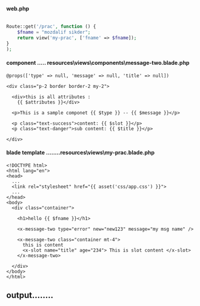 #### web.php

```php

Route::get('/prac', function () {
    $fname = "mozdalif sikder";
    return view('my-prac', ['fname' => $fname]);
}
);
```

#### component ..... resources\views\components\message-two.blade.php

```blade
@props(['type' => null, 'message' => null, 'title' => null])

<div class="p-2 border border-2 my-2">

  <div>this is all attributes :
    {{ $attributes }}</div>

  <p>This is a sample componet {{ $type }} -- {{ $message }}</p>

  <p class="text-success">content: {{ $slot }}</p>
  <p class="text-danger">sub content: {{ $title }}</p>

</div>

```

#### blade template ........resources\views\my-prac.blade.php

```blade
<!DOCTYPE html>
<html lang="en">
<head>
  ...
  <link rel="stylesheet" href="{{ asset('css/app.css') }}">
  ...
</head>
<body>
  <div class="container">

    <h1>hello {{ $fname }}</h1>

    <x-message-two type="error" new="new123" message="my msg name" />

    <x-message-two class="container mt-4">
      this is content
      <x-slot name="title" age="234"> This is slot content </x-slot>
    </x-message-two>

  </div>
</body>
</html>
```


## output........
